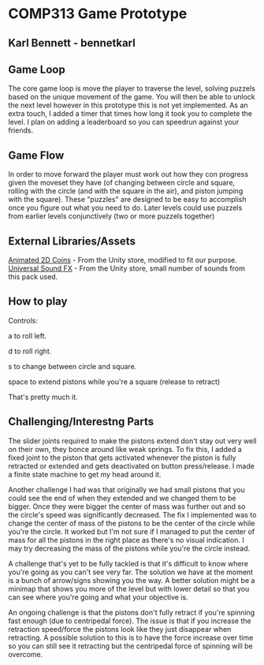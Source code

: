 # COMP313 Game Prototype

## Karl Bennett - bennetkarl

## Game Loop
The core game loop is move the player to traverse the level, solving puzzels based on the unique movement of the game. You will then be able to unlock the next level however in this prototype this is not yet implemented.
As an extra touch, I added a timer that times how long it took you to complete the level. I plan on adding a leaderboard so you can speedrun against your friends.

## Game Flow
In order to move forward the player must work out how they con progress given the moveset they have (of changing between circle and square, rolling with the circle (and with the square in the air), and piston jumping with the square). These "puzzles" are designed to be easy to accomplish once you figure out what you need to do. Later levels could use puzzels from earlier levels conjunctively (two or more puzzels together)

## External Libraries/Assets
  
[Animated 2D Coins](https://assetstore.unity.com/packages/2d/environments/animated-2d-coins-22097) - From the Unity store, modified to fit our purpose.  
[Universal Sound FX](https://assetstore.unity.com/packages/audio/sound-fx/universal-sound-fx-17256) - From the Unity store, small number of sounds from this pack used.

## How to play
Controls:

a to roll left.

d to roll right.

s to change between circle and square.

space to extend pistons while you're a square (release to retract)


That's pretty much it.

## Challenging/Interestng Parts
The slider joints required to make the pistons extend don't stay out very well on their own, they bonce around like weak springs. To fix this, I added a fixed joint to the piston that gets activated whenever the piston is fully retracted or extended and gets deactivated on button press/release. I made a finite state machine to get my head around it.

Another challenge I had was that originally we had small pistons that you could see the end of when they extended and we changed them to be bigger. Once they were bigger the center of mass was further out and so the circle's speed was significantly decreased. The fix I implemented was to change the center of mass of the pistons to be the center of the circle while you're the circle. It worked but I'm not sure if I managed to put the center of mass for all the pistons in the right place as there's no visual indication. I may try decreasing the mass of the pistons while you're the circle instead.

A challenge that's yet to be fully tackled is that it's difficult to know where you're going as you can't see very far. The solution we have at the moment is a bunch of arrow/signs showing you the way. A better solution might be a minimap that shows you more of the level but with lower detail so that you can see where you're going and what your objective is.

An ongoing challenge is that the pistons don't fully retract if you're spinning fast enough (due to centripedal force). The issue is that if you increase the retraction speed/force the pistons look like they just disappear when retracting. A possible solution to this is to have the force increase over time so you can still see it retracting but the centripedal force of spinning will be overcome.

  
